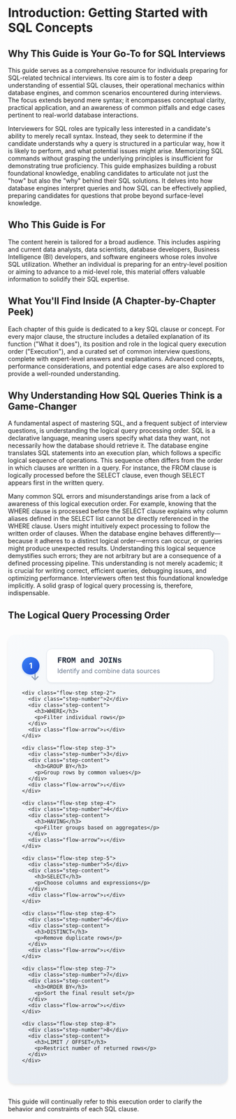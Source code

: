 # Introduction: Getting Started with SQL Concepts

## Why This Guide is Your Go-To for SQL Interviews

This guide serves as a comprehensive resource for individuals preparing for SQL-related technical interviews. Its core aim is to foster a deep understanding of essential SQL clauses, their operational mechanics within database engines, and common scenarios encountered during interviews. The focus extends beyond mere syntax; it encompasses conceptual clarity, practical application, and an awareness of common pitfalls and edge cases pertinent to real-world database interactions.

Interviewers for SQL roles are typically less interested in a candidate's ability to merely recall syntax. Instead, they seek to determine if the candidate understands why a query is structured in a particular way, how it is likely to perform, and what potential issues might arise. Memorizing SQL commands without grasping the underlying principles is insufficient for demonstrating true proficiency. This guide emphasizes building a robust foundational knowledge, enabling candidates to articulate not just the "how" but also the "why" behind their SQL solutions. It delves into how database engines interpret queries and how SQL can be effectively applied, preparing candidates for questions that probe beyond surface-level knowledge.

## Who This Guide is For

The content herein is tailored for a broad audience. This includes aspiring and current data analysts, data scientists, database developers, Business Intelligence (BI) developers, and software engineers whose roles involve SQL utilization. Whether an individual is preparing for an entry-level position or aiming to advance to a mid-level role, this material offers valuable information to solidify their SQL expertise.

## What You'll Find Inside (A Chapter-by-Chapter Peek)

Each chapter of this guide is dedicated to a key SQL clause or concept. For every major clause, the structure includes a detailed explanation of its function ("What it does"), its position and role in the logical query execution order ("Execution"), and a curated set of common interview questions, complete with expert-level answers and explanations. Advanced concepts, performance considerations, and potential edge cases are also explored to provide a well-rounded understanding.

## Why Understanding How SQL Queries Think is a Game-Changer

A fundamental aspect of mastering SQL, and a frequent subject of interview questions, is understanding the logical query processing order. SQL is a declarative language, meaning users specify what data they want, not necessarily how the database should retrieve it. The database engine translates SQL statements into an execution plan, which follows a specific logical sequence of operations. This sequence often differs from the order in which clauses are written in a query. For instance, the FROM clause is logically processed before the SELECT clause, even though SELECT appears first in the written query.

Many common SQL errors and misunderstandings arise from a lack of awareness of this logical execution order. For example, knowing that the WHERE clause is processed before the SELECT clause explains why column aliases defined in the SELECT list cannot be directly referenced in the WHERE clause. Users might intuitively expect processing to follow the written order of clauses. When the database engine behaves differently—because it adheres to a distinct logical order—errors can occur, or queries might produce unexpected results. Understanding this logical sequence demystifies such errors; they are not arbitrary but are a consequence of a defined processing pipeline. This understanding is not merely academic; it is crucial for writing correct, efficient queries, debugging issues, and optimizing performance. Interviewers often test this foundational knowledge implicitly. A solid grasp of logical query processing is, therefore, indispensable.

## The Logical Query Processing Order

<div class="sql-processing-flow">
  <div class="flow-container">
    <div class="flow-step step-1">
      <div class="step-number">1</div>
      <div class="step-content">
        <h3>FROM and JOINs</h3>
        <p>Identify and combine data sources</p>
      </div>
      <div class="flow-arrow">↓</div>
    </div>
    
    <div class="flow-step step-2">
      <div class="step-number">2</div>
      <div class="step-content">
        <h3>WHERE</h3>
        <p>Filter individual rows</p>
      </div>
      <div class="flow-arrow">↓</div>
    </div>
    
    <div class="flow-step step-3">
      <div class="step-number">3</div>
      <div class="step-content">
        <h3>GROUP BY</h3>
        <p>Group rows by common values</p>
      </div>
      <div class="flow-arrow">↓</div>
    </div>
    
    <div class="flow-step step-4">
      <div class="step-number">4</div>
      <div class="step-content">
        <h3>HAVING</h3>
        <p>Filter groups based on aggregates</p>
      </div>
      <div class="flow-arrow">↓</div>
    </div>
    
    <div class="flow-step step-5">
      <div class="step-number">5</div>
      <div class="step-content">
        <h3>SELECT</h3>
        <p>Choose columns and expressions</p>
      </div>
      <div class="flow-arrow">↓</div>
    </div>
    
    <div class="flow-step step-6">
      <div class="step-number">6</div>
      <div class="step-content">
        <h3>DISTINCT</h3>
        <p>Remove duplicate rows</p>
      </div>
      <div class="flow-arrow">↓</div>
    </div>
    
    <div class="flow-step step-7">
      <div class="step-number">7</div>
      <div class="step-content">
        <h3>ORDER BY</h3>
        <p>Sort the final result set</p>
      </div>
      <div class="flow-arrow">↓</div>
    </div>
    
    <div class="flow-step step-8">
      <div class="step-number">8</div>
      <div class="step-content">
        <h3>LIMIT / OFFSET</h3>
        <p>Restrict number of returned rows</p>
      </div>
    </div>
  </div>
</div>

<style>
.sql-processing-flow {
  margin: 2rem 0;
  padding: 2rem;
  background: linear-gradient(135deg, #f8fafc 0%, #e2e8f0 100%);
  border-radius: 16px;
  box-shadow: 0 4px 6px -1px rgba(0, 0, 0, 0.1);
}

.flow-container {
  max-width: 500px;
  margin: 0 auto;
  position: relative;
}

.flow-step {
  display: flex;
  align-items: center;
  margin-bottom: 1rem;
  position: relative;
  transition: transform 0.2s ease, box-shadow 0.2s ease;
}

.flow-step:hover {
  transform: translateX(4px);
}

.flow-step:last-child {
  margin-bottom: 0;
}

.step-number {
  width: 40px;
  height: 40px;
  background: linear-gradient(135deg, #3b82f6 0%, #1d4ed8 100%);
  color: white;
  border-radius: 50%;
  display: flex;
  align-items: center;
  justify-content: center;
  font-weight: bold;
  font-size: 1.1rem;
  box-shadow: 0 2px 4px rgba(59, 130, 246, 0.3);
  flex-shrink: 0;
  z-index: 2;
}

.step-content {
  background: white;
  margin-left: 1rem;
  padding: 1rem 1.5rem;
  border-radius: 12px;
  flex-grow: 1;
  box-shadow: 0 2px 4px rgba(0, 0, 0, 0.05);
  border: 1px solid #e2e8f0;
}

.step-content h3 {
  margin: 0 0 0.25rem 0;
  font-size: 1.1rem;
  font-weight: 600;
  color: #1e293b;
  font-family: 'Consolas', 'Monaco', 'Courier New', monospace;
}

.step-content p {
  margin: 0;
  font-size: 0.9rem;
  color: #64748b;
  line-height: 1.4;
}

.flow-arrow {
  position: absolute;
  left: 19px;
  top: 50px;
  color: #94a3b8;
  font-size: 1.5rem;
  font-weight: bold;
  z-index: 1;
}

.flow-step:last-child .flow-arrow {
  display: none;
}

/* Responsive adjustments */
@media (max-width: 640px) {
  .sql-processing-flow {
    padding: 1rem;
    margin: 1rem 0;
  }
  
  .flow-container {
    max-width: 100%;
  }
  
  .step-number {
    width: 35px;
    height: 35px;
    font-size: 1rem;
  }
  
  .step-content {
    padding: 0.75rem 1rem;
  }
  
  .step-content h3 {
    font-size: 1rem;
  }
  
  .step-content p {
    font-size: 0.85rem;
  }
  
  .flow-arrow {
    left: 17px;
    top: 45px;
    font-size: 1.25rem;
  }
}
</style>

This guide will continually refer to this execution order to clarify the behavior and constraints of each SQL clause.